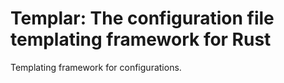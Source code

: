 # Templar: The configuration file templating framework for Rust

Templating framework for configurations.
